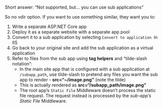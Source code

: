 Short answer: “Not supported, but... you can use sub applications”

So no vdir option. If you want to use something similar, they want you to:
1. Write a separate ASP.NET Core app
2. Deploy it as a separate website with a separate app pool
3. Convert it to a sub application by selecting `Convert to application `in IIS
4. Go back to your original site and add the sub application as a virtual application 
5. Refer to files from the sub app using **tag helpers** and “tilde-slash notation”:
   - In the main site app that is configured with a sub application at `/subapp_path`, use tilde-slash to pretend any files you want the sub app to render -  **src=“~/image.png”** (note the tilde)
   - This is actually rendered as **src=“/subapp_path/image.png”**
   - The root app’s `Static File` Middleware doesn’t process the static file request. The request instead is processed by the *sub-app’s Static File* Middleware.
